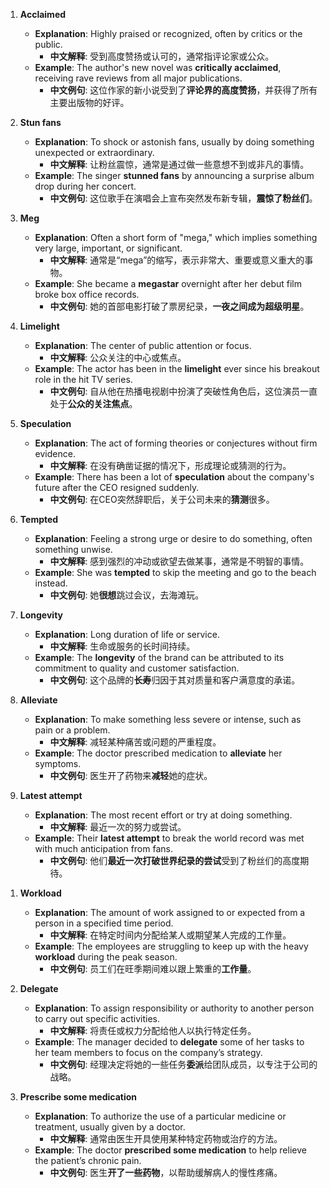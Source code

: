 



<ol><li><p><strong>Acclaimed</strong></p><ul><li><strong>Explanation</strong>: Highly praised or recognized, often by critics or the public.<ul><li><strong>中文解释</strong>: 受到高度赞扬或认可的，通常指评论家或公众。</li></ul></li><li><strong>Example</strong>: The author's new novel was <strong>critically acclaimed</strong>, receiving rave reviews from all major publications.<ul><li><strong>中文例句</strong>: 这位作家的新小说受到了<strong>评论界的高度赞扬</strong>，并获得了所有主要出版物的好评。</li></ul></li></ul></li><li><p><strong>Stun fans</strong></p><ul><li><strong>Explanation</strong>: To shock or astonish fans, usually by doing something unexpected or extraordinary.<ul><li><strong>中文解释</strong>: 让粉丝震惊，通常是通过做一些意想不到或非凡的事情。</li></ul></li><li><strong>Example</strong>: The singer <strong>stunned fans</strong> by announcing a surprise album drop during her concert.<ul><li><strong>中文例句</strong>: 这位歌手在演唱会上宣布突然发布新专辑，<strong>震惊了粉丝们</strong>。</li></ul></li></ul></li><li><p><strong>Meg</strong></p><ul><li><strong>Explanation</strong>: Often a short form of "mega," which implies something very large, important, or significant.<ul><li><strong>中文解释</strong>: 通常是“mega”的缩写，表示非常大、重要或意义重大的事物。</li></ul></li><li><strong>Example</strong>: She became a <strong>megastar</strong> overnight after her debut film broke box office records.<ul><li><strong>中文例句</strong>: 她的首部电影打破了票房纪录，<strong>一夜之间成为超级明星</strong>。</li></ul></li></ul></li><li><p><strong>Limelight</strong></p><ul><li><strong>Explanation</strong>: The center of public attention or focus.<ul><li><strong>中文解释</strong>: 公众关注的中心或焦点。</li></ul></li><li><strong>Example</strong>: The actor has been in the <strong>limelight</strong> ever since his breakout role in the hit TV series.<ul><li><strong>中文例句</strong>: 自从他在热播电视剧中扮演了突破性角色后，这位演员一直处于<strong>公众的关注焦点</strong>。</li></ul></li></ul></li><li><p><strong>Speculation</strong></p><ul><li><strong>Explanation</strong>: The act of forming theories or conjectures without firm evidence.<ul><li><strong>中文解释</strong>: 在没有确凿证据的情况下，形成理论或猜测的行为。</li></ul></li><li><strong>Example</strong>: There has been a lot of <strong>speculation</strong> about the company's future after the CEO resigned suddenly.<ul><li><strong>中文例句</strong>: 在CEO突然辞职后，关于公司未来的<strong>猜测</strong>很多。</li></ul></li></ul></li><li><p><strong>Tempted</strong></p><ul><li><strong>Explanation</strong>: Feeling a strong urge or desire to do something, often something unwise.<ul><li><strong>中文解释</strong>: 感到强烈的冲动或欲望去做某事，通常是不明智的事情。</li></ul></li><li><strong>Example</strong>: She was <strong>tempted</strong> to skip the meeting and go to the beach instead.<ul><li><strong>中文例句</strong>: 她<strong>很想</strong>跳过会议，去海滩玩。</li></ul></li></ul></li><li><p><strong>Longevity</strong></p><ul><li><strong>Explanation</strong>: Long duration of life or service.<ul><li><strong>中文解释</strong>: 生命或服务的长时间持续。</li></ul></li><li><strong>Example</strong>: The <strong>longevity</strong> of the brand can be attributed to its commitment to quality and customer satisfaction.<ul><li><strong>中文例句</strong>: 这个品牌的<strong>长寿</strong>归因于其对质量和客户满意度的承诺。</li></ul></li></ul></li><li><p><strong>Alleviate</strong></p><ul><li><strong>Explanation</strong>: To make something less severe or intense, such as pain or a problem.<ul><li><strong>中文解释</strong>: 减轻某种痛苦或问题的严重程度。</li></ul></li><li><strong>Example</strong>: The doctor prescribed medication to <strong>alleviate</strong> her symptoms.<ul><li><strong>中文例句</strong>: 医生开了药物来<strong>减轻</strong>她的症状。</li></ul></li></ul></li><li><p><strong>Latest attempt</strong></p><ul><li><strong>Explanation</strong>: The most recent effort or try at doing something.<ul><li><strong>中文解释</strong>: 最近一次的努力或尝试。</li></ul></li><li><strong>Example</strong>: Their <strong>latest attempt</strong> to break the world record was met with much anticipation from fans.<ul><li><strong>中文例句</strong>: 他们<strong>最近一次打破世界纪录的尝试</strong>受到了粉丝们的高度期待。</li></ul></li></ul></li></ol>





<ol><li><p><strong>Workload</strong></p><ul><li><strong>Explanation</strong>: The amount of work assigned to or expected from a person in a specified time period.<ul><li><strong>中文解释</strong>: 在特定时间内分配给某人或期望某人完成的工作量。</li></ul></li><li><strong>Example</strong>: The employees are struggling to keep up with the heavy <strong>workload</strong> during the peak season.<ul><li><strong>中文例句</strong>: 员工们在旺季期间难以跟上繁重的<strong>工作量</strong>。</li></ul></li></ul></li><li><p><strong>Delegate</strong></p><ul><li><strong>Explanation</strong>: To assign responsibility or authority to another person to carry out specific activities.<ul><li><strong>中文解释</strong>: 将责任或权力分配给他人以执行特定任务。</li></ul></li><li><strong>Example</strong>: The manager decided to <strong>delegate</strong> some of her tasks to her team members to focus on the company’s strategy.<ul><li><strong>中文例句</strong>: 经理决定将她的一些任务<strong>委派</strong>给团队成员，以专注于公司的战略。</li></ul></li></ul></li><li><p><strong>Prescribe some medication</strong></p><ul><li><strong>Explanation</strong>: To authorize the use of a particular medicine or treatment, usually given by a doctor.<ul><li><strong>中文解释</strong>: 通常由医生开具使用某种特定药物或治疗的方法。</li></ul></li><li><strong>Example</strong>: The doctor <strong>prescribed some medication</strong> to help relieve the patient’s chronic pain.<ul><li><strong>中文例句</strong>: 医生<strong>开了一些药物</strong>，以帮助缓解病人的慢性疼痛。</li></ul></li></ul></li></ol>



